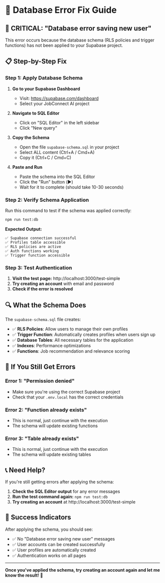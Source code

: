 # 🔧 Database Error Fix Guide

## 🚨 **CRITICAL: "Database error saving new user"**

This error occurs because the database schema (RLS policies and trigger functions) has not been applied to your Supabase project.

## 📋 **Step-by-Step Fix**

### **Step 1: Apply Database Schema**

1. **Go to your Supabase Dashboard**
   - Visit: https://supabase.com/dashboard
   - Select your JobConnect AI project

2. **Navigate to SQL Editor**
   - Click on "SQL Editor" in the left sidebar
   - Click "New query"

3. **Copy the Schema**
   - Open the file `supabase-schema.sql` in your project
   - Select ALL content (Ctrl+A / Cmd+A)
   - Copy it (Ctrl+C / Cmd+C)

4. **Paste and Run**
   - Paste the schema into the SQL Editor
   - Click the "Run" button (▶️)
   - Wait for it to complete (should take 10-30 seconds)

### **Step 2: Verify Schema Application**

Run this command to test if the schema was applied correctly:

```bash
npm run test:db
```

**Expected Output:**
```
✅ Supabase connection successful
✅ Profiles table accessible
✅ RLS policies are active
✅ Auth functions working
✅ Trigger function accessible
```

### **Step 3: Test Authentication**

1. **Visit the test page:** http://localhost:3000/test-simple
2. **Try creating an account** with email and password
3. **Check if the error is resolved**

## 🔍 **What the Schema Does**

The `supabase-schema.sql` file creates:

- ✅ **RLS Policies**: Allow users to manage their own profiles
- ✅ **Trigger Function**: Automatically creates profiles when users sign up
- ✅ **Database Tables**: All necessary tables for the application
- ✅ **Indexes**: Performance optimizations
- ✅ **Functions**: Job recommendation and relevance scoring

## 🚨 **If You Still Get Errors**

### **Error 1: "Permission denied"**
- Make sure you're using the correct Supabase project
- Check that your `.env.local` has the correct credentials

### **Error 2: "Function already exists"**
- This is normal, just continue with the execution
- The schema will update existing functions

### **Error 3: "Table already exists"**
- This is normal, just continue with the execution
- The schema will update existing tables

## 📞 **Need Help?**

If you're still getting errors after applying the schema:

1. **Check the SQL Editor output** for any error messages
2. **Run the test command again:** `npm run test:db`
3. **Try creating an account** at http://localhost:3000/test-simple

## 🎯 **Success Indicators**

After applying the schema, you should see:

- ✅ No "Database error saving new user" messages
- ✅ User accounts can be created successfully
- ✅ User profiles are automatically created
- ✅ Authentication works on all pages

---

**Once you've applied the schema, try creating an account again and let me know the result!** 🚀 